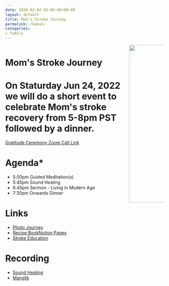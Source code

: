 ```yaml
---
date: 2020-02-02 05:06:00+00:00
layout: default
title: Mom's Stroke Journey
permalink: /kamal/
categories:
- family
---
```

<div class="hero is-info is-medium has-background">
    <div class="hero-body">
        <div class="container">
            <div class="columns is-vcentered">
                <div class="column is-two-third">
                    <h1 class="title is-middle is-2">
                        Mom's Stroke Journey
                    </h1>
                    <h1 class="subtitle is-6 is-hackathon-h3">
                        On Staturday Jun 24, 2022 we will do a short event to celebrate Mom's stroke recovery from 5-8pm PST followed by a dinner.
                    </h1>
                    <div class="buttons is-large">
                            <a class="button is-medium is-danger" href="https://us06web.zoom.us/j/4951869954?pwd=XId-RfZGp7rS6LP_wBvvtCKjTPTBiv.1">Gratitude Ceremony Zoom Call Link</a>
                    </div>
                    <h1 class="title is-middle is-4">
                        Agenda*
                    </h1>
                    <p class="is-6">
                        <ul>
                            <li>5:00pm Guided Meditation(s)</li>
                            <li>5:45pm Sound Healing</li>
                            <li>6:45pm Sermon - Living in Modern Age</li>
                            <li>7:30pm Onwards Dinner</li>
                        </ul>
                    </p>
                    <div>
                        <h1 class="title is-middle is-4">
                            Links
                        </h1>
                        <p class="is-6">
                            <ul>
                                <li><a href="https://vitraag.notion.site/Moms-Gratitude-Ceremony-f8eeae50a88c46e9aa5a691f4895d1fa" target="_blank">Photo Journey</a></li>
                                <li><a href="/kk/salad/">Recipe Book</a><a href="https://vitraag.notion.site/Mom-Recipe-Book-30d011c181de42f48945eccd4b53fae3" target="_blank">Notion Pages</a></li>
                                <li><a href="https://vitraag.notion.site/Stroke-Education-533de88c6da34ccea889bd3c97230eff" target="_blank">Stroke Education</a></li>
                            </ul>
                        </p>
                    </div>
                    <div>
                        <h1 class="title is-middle is-4">
                            Recording
                        </h1>
                        <p class="is-6">
                            <ul>
                                <li><a href="https://www.youtube.com/watch?v=xtas-lVSTl0" target="_blank">Sound Healing</a></li>
                                <li><a href="https://www.youtube.com/watch?v=iI6_DeaIyrU" target="_blank">Manglik</a></li>
                            </ul>
                        </p>
                    </div>
                </div>
                <div class="column is-one-third">
                        <div class="has-text-centered is-right">
                            <img style="height: 500px !important" src="{{site.url}}{{site.baseurl}}assets/images/projects/mom.png"/>
                        </div>
                </div>
            </div>
        </div>
    </div>
</div>